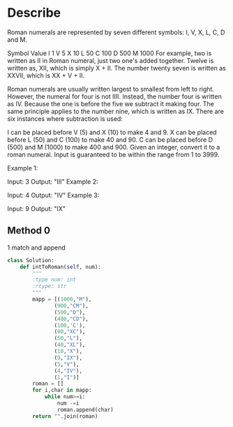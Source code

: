 # Describe
Roman numerals are represented by seven different symbols: I, V, X, L, C, D and M.

Symbol       Value
I             1
V             5
X             10
L             50
C             100
D             500
M             1000
For example, two is written as II in Roman numeral, just two one's added together. Twelve is written as, XII, which is simply X + II. The number twenty seven is written as XXVII, which is XX + V + II.

Roman numerals are usually written largest to smallest from left to right. However, the numeral for four is not IIII. Instead, the number four is written as IV. Because the one is before the five we subtract it making four. The same principle applies to the number nine, which is written as IX. There are six instances where subtraction is used:

I can be placed before V (5) and X (10) to make 4 and 9. 
X can be placed before L (50) and C (100) to make 40 and 90. 
C can be placed before D (500) and M (1000) to make 400 and 900.
Given an integer, convert it to a roman numeral. Input is guaranteed to be within the range from 1 to 3999.

Example 1:

Input: 3
Output: "III"
Example 2:

Input: 4
Output: "IV"
Example 3:

Input: 9
Output: "IX"

## Method 0
1 match and append
```python
class Solution:
    def intToRoman(self, num):
        """
        :type num: int
        :rtype: str
        """
        mapp = [(1000,"M"),
               (900,"CM"),
               (500,"D"),
               (400,"CD"),
               (100,'C'),
               (90,"XC"),
               (50,"L"),
               (40,"XL"),
               (10,"X"),
               (9,"IX"),
               (5,"V"),
               (4,"IV"),
               (1,"I")]
        roman = []
        for i,char in mapp:
            while num>=i:
                num -=i
                roman.append(char)
        return "".join(roman)
```
